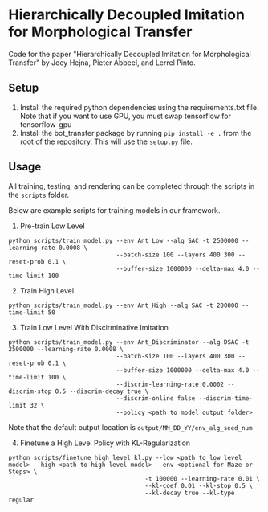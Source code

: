 # Hierarchically Decoupled Imitation for Morphological Transfer
Code for the paper "Hierarchically Decoupled Imitation for Morphological Transfer" by Joey Hejna, Pieter Abbeel, and Lerrel Pinto.

## Setup

1. Install the required python dependencies using the requirements.txt file. Note that if you want to use GPU, you must swap tensorflow for tensorflow-gpu
2. Install the bot_transfer package by running `pip install -e .` from the root of the repository. This will use the `setup.py` file.

## Usage

All training, testing, and rendering can be completed through the scripts in the `scripts` folder.

Below are example scripts for training models in our framework.

1. Pre-train Low Level
```
python scripts/train_model.py --env Ant_Low --alg SAC -t 2500000 --learning-rate 0.0008 \ 
                              --batch-size 100 --layers 400 300 --reset-prob 0.1 \
                              --buffer-size 1000000 --delta-max 4.0 --time-limit 100
```
2. Train High Level
```
python scripts/train_model.py --env Ant_High --alg SAC -t 200000 --time-limit 50
```

3. Train Low Level With Discirminative Imitation
```
python scripts/train_model.py --env Ant_Discriminator --alg DSAC -t 2500000 --learning-rate 0.0008 \ 
                              --batch-size 100 --layers 400 300 --reset-prob 0.1 \
                              --buffer-size 1000000 --delta-max 4.0 --time-limit 100 \
                              --discrim-learning-rate 0.0002 --discrim-stop 0.5 --discrim-decay true \
                              --discrim-online false --discrim-time-limit 32 \
                              --policy <path to model output folder>
```
Note that the default output location is `output/MM_DD_YY/env_alg_seed_num`

4. Finetune a High Level Policy with KL-Regularization
```
python scripts/finetune_high_level_kl.py --low <path to low level model> --high <path to high level model> --env <optional for Maze or Steps> \
                                      -t 100000 --learning-rate 0.01 \
                                      --kl-coef 0.01 --kl-stop 0.5 \
                                      --kl-decay true --kl-type regular
```
